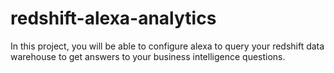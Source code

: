 # redshift-alexa-analytics

In this project, you will be able to configure alexa to query your redshift data warehouse to get answers to your business intelligence questions. 
